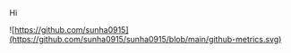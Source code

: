 Hi

![https://github.com/sunha0915](https://github.com/sunha0915/sunha0915/blob/main/github-metrics.svg)
